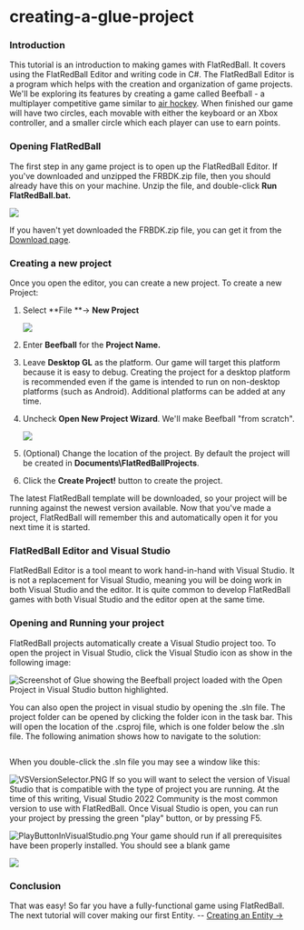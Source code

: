 # creating-a-glue-project

### Introduction

This tutorial is an introduction to making games with FlatRedBall. It covers using the FlatRedBall Editor and writing code in C#. The FlatRedBall Editor is a program which helps with the creation and organization of game projects. We'll be exploring its features by creating a game called Beefball - a multiplayer competitive game similar to [air hockey](https://en.wikipedia.org/wiki/Air\_hockey). When finished our game will have two circles, each movable with either the keyboard or an Xbox controller, and a smaller circle which each player can use to earn points.

### Opening FlatRedBall

The first step in any game project is to open up the FlatRedBall Editor. If you've downloaded and unzipped the FRBDK.zip file, then you should already have this on your machine. Unzip the file,  and double-click **Run FlatRedBall.bat.**

![](../../../media/2023-08-img\_64cbd09e989f7.png)

If you haven't yet downloaded the FRBDK.zip file, you can get it from the [Download page](../../../download.md).

### Creating a new project

Once you open the editor, you can create a new project. To create a new Project:

1.  Select \*\*File \*\*-> **New Project**

    ![](../../../media/2022-01-img\_61d256005734c.png)
2. Enter **Beefball** for the **Project Name.**
3. Leave **Desktop GL** as the platform. Our game will target this platform because it is easy to debug. Creating the project for a desktop platform is recommended even if the game is intended to run on non-desktop platforms (such as Android). Additional platforms can be added at any time.
4.  Uncheck **Open New Project Wizard**. We'll make Beefball "from scratch".

    ![](../../../media/2023-07-img\_64a8393f6368b.png)
5. (Optional) Change the location of the project. By default the project will be created in **Documents\FlatRedBallProjects**.
6. Click the **Create Project!** button to create the project.

The latest FlatRedBall template will be downloaded, so your project will be running against the newest version available. Now that you've made a project, FlatRedBall will remember this and automatically open it for you next time it is started.

### FlatRedBall Editor and Visual Studio

FlatRedBall Editor is a tool meant to work hand-in-hand with Visual Studio. It is not a replacement for Visual Studio, meaning you will be doing work in both Visual Studio and the editor. It is quite common to develop FlatRedBall games with both Visual Studio and the editor open at the same time.

### Opening and Running your project

FlatRedBall projects automatically create a Visual Studio project too. To open the project in Visual Studio, click the Visual Studio icon as show in the following image:

![Screenshot of Glue showing the Beefball project loaded with the Open Project in Visual Studio button highlighted.](../../../media/2016-01-2022-03-12-09\_15\_09-Beefball-Open-Project.png)

You can also open the project in visual studio by opening the .sln file. The project folder can be opened by clicking the folder icon in the task bar. This will open the location of the .csproj file, which is one folder below the .sln file. The following animation shows how to navigate to the solution: 

<figure><img src="../../../media/2016-01-03\_08-09-28.gif" alt=""><figcaption></figcaption></figure>

 When you double-click the .sln file you may see a window like this:

![VSVersionSelector.PNG](../../../media/migrated\_media-VSVersionSelector.PNG) If so you will want to select the version of Visual Studio that is compatible with the type of project you are running. At the time of this writing, Visual Studio 2022 Community is the most common version to use with FlatRedBall. Once Visual Studio is open, you can run your project by pressing the green "play" button, or by pressing F5.

![PlayButtonInVisualStudio.png](../../../media/migrated\_media-PlayButtonInVisualStudio.png) Your game should run if all prerequisites have been properly installed. You should see a blank game

![](../../../media/2020-07-img\_5f07b32cc4a28.png)

### Conclusion

That was easy! So far you have a fully-functional game using FlatRedBall. The next tutorial will cover making our first Entity. -- [Creating an Entity ->](creating-an-entity.md)
